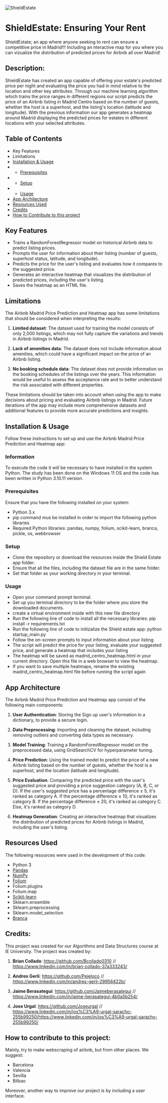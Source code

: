 
![ShieldEstate](https://user-images.githubusercontent.com/126095106/235503538-04492a65-e4c1-42e0-85b0-9d5529f416d0.jpg)

# ShieldEstate: Ensuring Your Rent

ShieldEstate; an app where anyone seeking to rent can ensure a competitive price in Madrid!!! Including an nteractive map for you where you can vizualize the distribution of predicted prices for Airbnb all over Madrid!


## Description: 


ShieldEstate has created an app capable of offering your estate's predicted price per night and evaluating the price you had in mind relative to the location and other key attributes. Through our machine learning algorithm which trains the price ranges in different regions our script predicts the price of an Airbnb listing in Madrid Centro based on the number of guests, whether the host is a superhost, and the listing's location (latitude and longitude). With the previous information our app generates a heatmap around Madrid displaying the predicted prices for estates in different locations with your selected attributes. 

## Table of Contents

- Key Features
- Limitations
- [Installation & Usage](#installation--usage)
- - [Prerequisites](#prerequisites)
- - [Setup](#setup)
- - [Usage](#usage)
- [App Architecture](#app-architecture)
- [Resources Used](#resources-used)
- [Credits](#credits)
- [How to Contribute to this project](#how-to-contribute-to-this-project)

## Key Features

<span style="font-size: 14px;">

- Trains a RandomForestRegressor model on historical Airbnb data to predict listing prices.
- Prompts the user for information about their listing (number of guests, superhost status, latitude, and longitude).
- Predicts the price for the user's listing and evaluates how it compares to the suggested price.
- Generates an interactive heatmap that visualizes the distribution of predicted prices, including the user's listing.
- Saves the heatmap as an HTML file.

</span>

## Limitations

The Airbnb Madrid Price Prediction and Heatmap app has some limitations that should be considered when interpreting the results:

1. **Limited dataset**: The dataset used for training the model consists of only 2,000 listings, which may not fully capture the variations and trends in Airbnb listings in Madrid.

2. **Lack of amenities data**: The dataset does not include information about amenities, which could have a significant impact on the price of an Airbnb listing.

3. **No booking schedule data**: The dataset does not provide information on the booking schedules of the listings over the years. This information would be useful to assess the acceptance rate and to better understand the risk associated with different properties.

These limitations should be taken into account when using the app to make decisions about pricing and evaluating Airbnb listings in Madrid. Future iterations of the app may include more comprehensive datasets and additional features to provide more accurate predictions and insights.

## Installation & Usage

Follow these instructions to set up and use the Airbnb Madrid Price Prediction and Heatmap app:

### Information

To execute the code it will be necessary to have installed in the system Python. The study has been done on the Windows 11 OS and the code has been written in Python 3.10.11 version.

### Prerequisites

Ensure that you have the following installed on your system:

- Python 3.x
- pip command mus be installed in order to import the following python libraries
- Required Python libraries: pandas, numpy, folium, scikit-learn, branca, pickle, os, webbrowser

### Setup

- Clone the repository or download the resources inside the Shield Estate app folder.
- Ensure that all the files, including the dataset file are in the same folder.
- Set that folder as your working directory in your terminal.

### Usage

- Open your command prompt terminal.
- Set up you terminal directory to be the folder where you store the downloaded documents.
- create a virtual environment inside with this new file directory
- Run the following line of code to install all the necessary libraries: pip install -r requirements.txt
- Run the following line of code to initizalize the Shield estate app: python startup_main.py
- Follow the on-screen prompts to input information about your listing
- The script will predict the price for your listing, evaluate your suggested price, and generate a heatmap that includes your listing
- The heatmap will be saved as madrid_centro_heatmap.html in your current directory. Open this file in a web browser to view the heatmap.
- If you want to save multiple heatmaps, rename the existing madrid_centro_heatmap.html file before running the script again


## App Architecture

The Airbnb Madrid Price Prediction and Heatmap app consist of the following main components:

1. **User Authentication**: Storing the Sign up user's information in a dictionary, to provide a secure login.

2. **Data Preprocessing**: Importing and cleaning the dataset, including removing outliers and converting data types as necessary.

3. **Model Training**: Training a RandomForestRegressor model on the preprocessed data, using GridSearchCV for hyperparameter tuning.

4. **Price Prediction**: Using the trained model to predict the price of a new Airbnb listing based on the number of guests, whether the host is a superhost, and the location (latitude and longitude).

5. **Price Evaluation**: Comparing the predicted price with the user's suggested price and providing a price suggestion category (A, B, C, or D). If the user's suggested price has a percentage difference ± 5, it's ranked as category A. If the percentage difference ± 10, it's ranked as category B. If the percentage difference ± 20, it's ranked as category C. Else, it's ranked as category D.

6. **Heatmap Generation**: Creating an interactive heatmap that visualizes the distribution of predicted prices for Airbnb listings in Madrid, including the user's listing.


## Resources Used
The following resources were used in the development of this code:

- Python 3
- [Pandas]([url](https://pandas.pydata.org/))
- [NumPy]([url](https://numpy.org/))
- [Folium]([url](https://pypi.org/project/folium/))
- Folium.plugins
- Folium.map
- [Scikit-learn]([url](https://scikit-learn.org/stable/))
- Sklearn.ensemble
- Sklearn.preprocessing
- Sklearn.model_selection
- [Branca]([url](https://pypi.org/project/branca/))


## Credits:

This project was created for our Algorithms and Data Structures course at IE University. The project was created by:

1. **Brian Collado**: 
https://github.com/Bcollado0310 // https://www.linkedin.com/in/brian-collado-37a333243/

2. **Andres Gerli**: 
https://github.com/Pejeloco // https://www.linkedin.com/in/andres-gerli-29956422b/

3. **Jaime Berasategui**: 
https://github.com/Jaimeberasategui // https://www.linkedin.com/in/jaime-berasategui-4b0a5b254/
4. **Jose Urgal**: 
https://github.com/Joseurgal // https://www.linkedin.com/in/jos%C3%A9-urgal-saracho-255b99250/https://www.linkedin.com/in/jos%C3%A9-urgal-saracho-255b99250/ 

## How to contribute to this project:

Mainly, try to make webscraping of airbnb, but from other places. We suggest:
- Barcelona
- Valencia
- Sevilla
- Bilbao

Moreover, another way to improve our project is by including a user interface.

